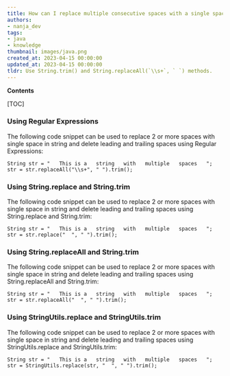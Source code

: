 ```yaml
---
title: How can I replace multiple consecutive spaces with a single space in a Java string, and remove any leading and trailing spaces?
authors:
- nanja_dev
tags:
- java
- knowledge
thumbnail: images/java.png
created_at: 2023-04-15 00:00:00
updated_at: 2023-04-15 00:00:00
tldr: Use String.trim() and String.replaceAll(`\\s+`, ` `) methods.
---
```


**Contents**

[TOC]

### Using Regular Expressions

The following code snippet can be used to replace 2 or more spaces with single space in string and delete leading and trailing spaces using Regular Expressions:

```
String str = "   This is a   string   with   multiple   spaces   ";
str = str.replaceAll("\\s+", " ").trim();
```

### Using String.replace and String.trim

The following code snippet can be used to replace 2 or more spaces with single space in string and delete leading and trailing spaces using String.replace and String.trim:

```
String str = "   This is a   string   with   multiple   spaces   ";
str = str.replace("  ", " ").trim();
```

### Using String.replaceAll and String.trim

The following code snippet can be used to replace 2 or more spaces with single space in string and delete leading and trailing spaces using String.replaceAll and String.trim:

```
String str = "   This is a   string   with   multiple   spaces   ";
str = str.replaceAll("  ", " ").trim();
```

### Using StringUtils.replace and StringUtils.trim

The following code snippet can be used to replace 2 or more spaces with single space in string and delete leading and trailing spaces using StringUtils.replace and StringUtils.trim:

```
String str = "   This is a   string   with   multiple   spaces   ";
str = StringUtils.replace(str, "  ", " ").trim();
```
